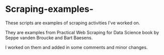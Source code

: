 # Scraping-examples-
These scripts are examples of scraping activities I've worked on.

They are examples from Practical Web Scraping for Data Science book by Seppe vanden Broucke and Bart Baesens.

I worked on them and added in some comments and minor changes. 
